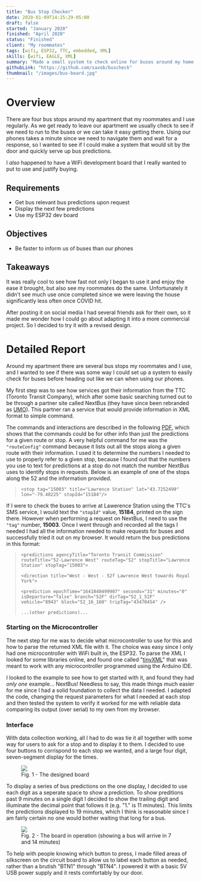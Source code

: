 ```yaml
---
title: "Bus Stop Checker"
date: 2020-01-09T14:25:29-05:00
draft: false
started: "January 2020"
finished: "April 2020"
status: "Finished"
client: "My roommates"
tags: [wifi, ESP32, TTC, embedded, XML]
skills: [wifi, EAGLE, XML]
summary: "Made a small system to check online for buses around my home at the press of a button."
githubLink: "https://github.com/savob/buscheck"
thumbnail: "/images/bus-board.jpg"
---
```


# Overview

There are four bus stops around my apartment that my roommates and I use regularly. As we get ready to leave our 
apartment we usually check to see if we need to run to the buses or we can take it easy getting there. Using 
our phones takes a minute since we need to navigate them and wait for a response, so I wanted to see if I could 
make a system that would sit by the door and quickly serve up bus predictions.

I *also* happened to have a WiFi development board that I really wanted to put to use and justify buying.

## Requirements

- Get bus relevant bus predictions upon request
- Display the next few predictions
- Use my ESP32 dev board

## Objectives

- Be faster to inform us of buses than our phones

## Takeaways

It was really cool to see how fast not only I began to use it and enjoy the ease it brought, but also see my 
roommates do the same. Unfortunately it didn't see much use once completed since we were leaving the house 
significantly less often once COVID hit.

After posting it on social media I had several friends ask for their own, so it made me wonder how I could 
go about adapting it into a more commercial project. So I decided to try it with a revised design.

# Detailed Report

Around my apartment there are several bus stops my roommates and I use, and I wanted to see if there was 
some way I could set up a system to easily check for buses before heading out like we can when using our 
phones.

My first step was to see how services got their information from the TTC (Toronto Transit Company), which 
after some basic searching turned out to be through a partner site called NextBus (they have since been 
rebranded as [UMO](https://test.retro.umoiq.com/?a=ttc)). This partner ran a service that would provide 
information in XML format to simple command. 

The commands and interactions are described in the following [PDF](https://retro.umoiq.com/xmlFeedDocs/NextBusXMLFeed.pdf), 
which shows that the commands could be for other info than just the predictions for a given route or stop. 
A very helpful command for me was the `"routeConfig"` command because it lists out all the stops along a 
given route with their information. I used it to determine the numbers I needed to use to properly refer 
to a given stop, because I found out that the numbers you use to text for predictions at a stop do not 
match the number NextBus uses to identify stops in requests. Below is an example of one of the stops 
along the 52 and the information provided.

> `<stop tag="15003" title="Lawrence Station" lat="43.7252499" lon="-79.40225" stopId="15184"/>`

If I were to check the buses to arrive at Lawerence Station using the TTC's SMS service, I would text the 
`"stopId"` value, **15184**, printed on the sign there. However when performing a request on NextBus, I need 
to use the `"tag"` number, **15003**. Once I went through and recorded all the tags I needed I had all the 
information needed to make requests for buses and successfully tried it out on my browser. It would return 
the bus predictions in this format:

> `<predictions agencyTitle="Toronto Transit Commission" routeTitle="52-Lawrence West" routeTag="52" stopTitle="Lawrence Station" stopTag="15003">`
>
>  `<direction title="West - West - 52f Lawrence West towards Royal York">`
>
>  `<prediction epochTime="1641840499907" seconds="31" minutes="0" isDeparture="false" branch="52F" dirTag="52_1_52F" vehicle="8943" block="52_16_160" tripTag="43470454" />`
>
> `...(other predictions)...`

### Starting on the Microcontroller

The next step for me was to decide what microcontroller to use for this and how to parse the returned XML 
file with it. The choice was easy since I only had one microcontroller with WiFi built in, the ESP32. 
To parse the XML I looked for some libraries online, and found one called "[tinyXML](https://github.com/adafruit/TinyXML)" 
that was meant to work with any microcontroller programmed using the Arduino IDE.

I looked to the example to see how to get started with it, and found they had *only one* example... NextBus! 
Needless to say, this made things much easier for me since I had a solid foundation to collect the data I 
needed. I adapted the code, changing the request parameters for what I needed at each stop and then tested 
the system to verify it worked for me with reliable data comparing its output (over serial) to my own from 
my browser. 

### Interface

With data collection working, all I had to do was tie it all together with some way for users to ask for 
a stop and to display it to them. I decided to use four buttons to corrispond to each stop we wanted, and 
a large four digit, seven-segment display for the times.

<figure>
<img src="/images/bus-board.jpg">
<figcaption>Fig. 1 - The designed board</figcaption>
</figure>

To display a series of bus predictions on the one display, I decided to use each digit as a seperate 
space to show a prediction. To show preditions past 9 minutes on a single digit I decided to show the 
trailing digit and illuminate the decimal point that follows it (e.g. "1." is 11 minutes). This limits 
the predictions displayed to 19 minutes, which I think is reasonable since I am fairly certain no one 
would bother waiting that long for a bus.

<figure>
<img src="/images/bus-operating.png">
<figcaption>Fig. 2 - The board in operation (showing a bus will arrive in 7 and 14 minutes)</figcaption>
</figure>

To help with people knowing which button to press, I made filled areas of silkscreen on the circuit 
board to allow us to label each button as needed, rather than a brutish "BTN1" through "BTN4". I 
powered it with a basic 5V USB power supply and it rests comfortably by our door.


